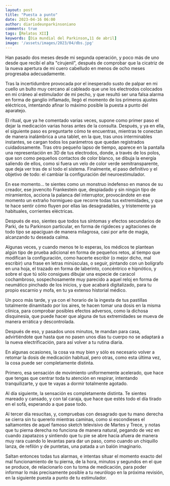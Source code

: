 ```yaml
---
layout: post
title: "Puesta a punto"
date: 2023-04-16 06:00
author: diariodeunparkinsoniano
comments: true
tags: [Relatos XII] 
keywords: [Dia mundial del Parkinson,11 de abril]
image: '/assets/images/2023/04/dbs.jpg'
---
```

Han pasado dos meses desde mi segunda operación, y poco más de uno desde que recibí el alta "cirujenil", después de comprobar que la cicatriz de la nueva apertura de mi cuero cabelludo en menos de ocho meses progresaba adecuadamente.

Tras la incertidumbre provocada por el inesperado susto de palpar en mi cuello un bulto muy cercano al cableado que une los electrodos colocados en mi cráneo al estimulador de mi pecho, y que resultó ser una falsa alarma en forma de ganglio inflamado, llegó el momento de los primeros ajustes eléctricos, intentando afinar lo máximo posible la puesta a punto del aparatejo.

El ritual, que ya he comentado varias veces, supone como primer paso el dejar la medicación varias horas antes de la consulta. 
Después, y ya en ella, el siguiente paso es preguntarte cómo te encuentras, mientras te conectan de manera inalámbrica a una tablet, en la que, tras unos interminables instantes, se cargan todos los parámetros que quedan registrados cuidadosamente.
Tras otro pequeño lapso de tiempo, aparece en la pantalla una representación en 3D de tus electrodos, donde, a través de los polos, que son como pequeños contactos de color blanco, se dibuja la energía saliendo de ellos, como si fuera un velo de color verde semitransparente, que deja ver tras de sí todo el sistema.
Finalmente, el paso definitivo y el objetivo de todo: el cambiar la configuración del neuroestimulador.

En ese momento... te sientes como un monstruo indefenso en manos de su creador, ese jovencito Frankestein que, despiadado y sin ningún tipo de miramientos, acciona la palanca del interruptor, provocándote en ese momento un extraño hormigueo que recorre todas tus extremidades, y que te hace sentir cómo fluyen por ellas las desagradables, y tristemente ya habituales, corrientes eléctricas.

Después de eso, sientes que todos tus síntomas y efectos secundarios de Parki, de tu Parkinson particular, en forma de rigideces y agitaciones de todo tipo se apaciguan de manera milagrosa, casi por arte de magia, alcanzando tu deseada calma.

Algunas veces, y cuando menos te lo esperas, los médicos te plantean algún tipo de prueba adicional en forma de pequeños retos, al tiempo que modifican la configuración, como hacerte escribir (o mejor dicho, mal escribir) una frase en letras minúsculas, o seguir, pintando con un bolígrafo en una hoja, el trazado en forma de laberinto, concéntrico e hipnótico, y sobre el que tú sólo consigues dibujar una especie de caracol cochambroso, sospechosamente muy parecido a aquel reloj en forma de neumático pinchado de los inicios, y que acabará digitalizado, para tu propio escarnio y mofa, en tu ya extenso historial médico.

Un poco más tarde, y ya con el horario de la ingesta de tus pastillas totalmente dinamitado por los aires, te hacen tomar una dosis en la misma clínica, para comprobar posibles efectos adversos, como la dichosa disquinesia, que puede hacer que alguna de tus extremidades se mueva de manera errática y descontrolada.

Después de eso, y pasados unos minutos, te mandan para casa, advirtiéndote que hasta que no pasen unos días tu cuerpo no se adaptará a la nueva electrificación, para así volver a tu rutina diaria.

En algunas ocasiones, la cosa va muy bien y sólo es necesario volver a retomar la dosis de medicación habitual, pero otras, como esta última vez, la cosa puede ser completamente distinta.

Primero, esa sensación de movimiento uniformemente acelerado, que hace que tengas que centrar toda tu atención en respirar, intentando tranquilizarte, y que te vayas a dormir totalmente agotado.

Al día siguiente, la sensación es completamente distinta. Te sientes mareado y cansado, y con tal caraja, que hace que estés todo el día tirado en el sofá, esperando a que pase todo.

Al tercer día resucitas, y, compruebas con desagrado que tu mano derecha se cierra sin tu quererlo mientras caminas, como si escondieses el saltamontes de aquel famoso sketch televisivo de Martes y Trece, y notas que tu pierna derecha no funciona de manera natural, pegando de vez en cuando zapatazos y sintiendo que tu pie se abre hacia afuera de manera muy rara cuando lo levantas para dar un paso, como cuando un chiquillo lanza, de refilón y de puntetas, una patada a un balón imaginario.

Saltan entonces todas tus alarmas, e intentas situar el momento exacto del mal funcionamiento de tu pierna, de la hora, minutos y segundos en el que se produce, de relacionarlo con tu toma de medicación, para poder informar lo más precisamente posible a tu neurólogo en la próxima revisión, en la siguiente puesta a punto de tu estimulador.

